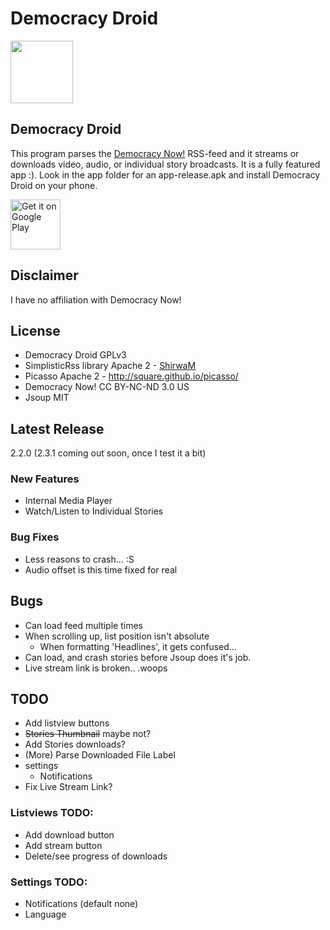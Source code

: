 Democracy Droid
===============

<img style="width:100px;" src="http://polypmer.github.io/img/ddicon.png" />

## Democracy Droid
This program parses the [Democracy Now!](http://democracynow.org) RSS-feed and it streams or downloads video, audio, or individual story broadcasts. It is a fully featured app :). Look in the app folder for an app-release.apk and install Democracy Droid on your phone.

[<img src="https://play.google.com/intl/en_us/badges/images/generic/en_badge_web_generic.png"
      alt="Get it on Google Play"
      height="80">](https://play.google.com/store/apps/details?id=com.workingagenda.democracydroid)
      
## Disclaimer
I have no affiliation with Democracy Now!

## License
- Democracy Droid GPLv3
- SimplisticRss library Apache 2 - [ShirwaM](https://github.com/ShirwaM/Simplistic-RSS)
- Picasso Apache 2 - http://square.github.io/picasso/
- Democracy Now! CC BY-NC-ND 3.0 US
- Jsoup MIT

## Latest Release
2.2.0 (2.3.1 coming out soon, once I test it a bit)

### New Features
- Internal Media Player
- Watch/Listen to Individual Stories

### Bug Fixes
- Less reasons to crash... :S
- Audio offset is this time fixed for real

## Bugs
- Can load feed multiple times
- When scrolling up, list position isn't absolute
  - When formatting 'Headlines', it gets confused...
- Can load, and crash stories before Jsoup does it's job.
- Live stream link is broken.. .woops

## TODO
- Add listview buttons
- ~~Stories Thumbnail~~ maybe not?
- Add Stories downloads?
- (More) Parse Downloaded File Label
- settings
   - Notifications
- Fix Live Stream Link?

### Listviews TODO:
- Add download button
- Add stream button
- Delete/see progress of downloads

### Settings TODO:
- Notifications (default none)
- Language
